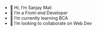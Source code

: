 - 👋 Hi, I’m Sanjay Mali
- 👀 I’m a Front-end Developer
- 🌱 I’m currently learning BCA
- 💞️ I’m looking to collaborate on Web Dev

<!---
sanjaymali11/sanjaymali11 is a ✨ special ✨ repository because its `README.md` (this file) appears on your GitHub profile.
You can click the Preview link to take a look at your changes.
--->
